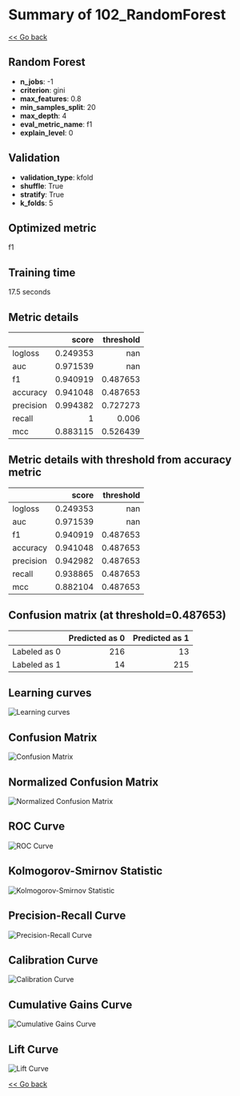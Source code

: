 # Summary of 102_RandomForest

[<< Go back](../README.md)


## Random Forest
- **n_jobs**: -1
- **criterion**: gini
- **max_features**: 0.8
- **min_samples_split**: 20
- **max_depth**: 4
- **eval_metric_name**: f1
- **explain_level**: 0

## Validation
 - **validation_type**: kfold
 - **shuffle**: True
 - **stratify**: True
 - **k_folds**: 5

## Optimized metric
f1

## Training time

17.5 seconds

## Metric details
|           |    score |   threshold |
|:----------|---------:|------------:|
| logloss   | 0.249353 |  nan        |
| auc       | 0.971539 |  nan        |
| f1        | 0.940919 |    0.487653 |
| accuracy  | 0.941048 |    0.487653 |
| precision | 0.994382 |    0.727273 |
| recall    | 1        |    0.006    |
| mcc       | 0.883115 |    0.526439 |


## Metric details with threshold from accuracy metric
|           |    score |   threshold |
|:----------|---------:|------------:|
| logloss   | 0.249353 |  nan        |
| auc       | 0.971539 |  nan        |
| f1        | 0.940919 |    0.487653 |
| accuracy  | 0.941048 |    0.487653 |
| precision | 0.942982 |    0.487653 |
| recall    | 0.938865 |    0.487653 |
| mcc       | 0.882104 |    0.487653 |


## Confusion matrix (at threshold=0.487653)
|              |   Predicted as 0 |   Predicted as 1 |
|:-------------|-----------------:|-----------------:|
| Labeled as 0 |              216 |               13 |
| Labeled as 1 |               14 |              215 |

## Learning curves
![Learning curves](learning_curves.png)
## Confusion Matrix

![Confusion Matrix](confusion_matrix.png)


## Normalized Confusion Matrix

![Normalized Confusion Matrix](confusion_matrix_normalized.png)


## ROC Curve

![ROC Curve](roc_curve.png)


## Kolmogorov-Smirnov Statistic

![Kolmogorov-Smirnov Statistic](ks_statistic.png)


## Precision-Recall Curve

![Precision-Recall Curve](precision_recall_curve.png)


## Calibration Curve

![Calibration Curve](calibration_curve_curve.png)


## Cumulative Gains Curve

![Cumulative Gains Curve](cumulative_gains_curve.png)


## Lift Curve

![Lift Curve](lift_curve.png)



[<< Go back](../README.md)

